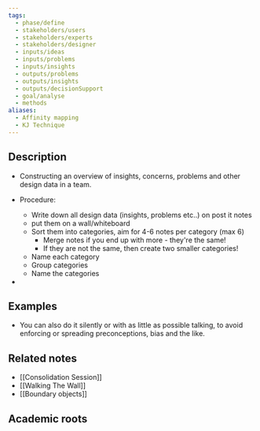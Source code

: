 ```yaml
---
tags:
  - phase/define
  - stakeholders/users
  - stakeholders/experts
  - stakeholders/designer
  - inputs/ideas
  - inputs/problems
  - inputs/insights
  - outputs/problems
  - outputs/insights
  - outputs/decisionSupport
  - goal/analyse
  - methods
aliases:
  - Affinity mapping
  - KJ Technique
---
```


## Description
* Constructing an overview of insights, concerns, problems and other design data in a team.

* Procedure:
	* Write down all design data (insights, problems etc..) on post it notes 
	* put them on a wall/whiteboard
	* Sort them into categories, aim for 4-6 notes per category (max 6)
		* Merge notes if you end up with more - they're the same! 
		* If they are not the same, then create two smaller categories!
	* Name each category 
	* Group categories 
	* Name the categories
* 

## Examples 
- You can also do it silently or with as little as possible talking, to avoid enforcing or spreading preconceptions, bias and the like.


## Related notes 
- [[Consolidation Session]]
- [[Walking The Wall]]
- [[Boundary objects]]

## Academic roots
